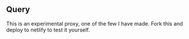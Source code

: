 <h2>Query</h2>
<p>This is an experimental proxy, one of the few I have made. Fork this and deploy to netlify to test it yourself.</p>

